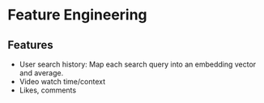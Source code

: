 # Feature Engineering

## Features
* User search history: Map each search query into an embedding vector and average.
* Video watch time/context
* Likes, comments
